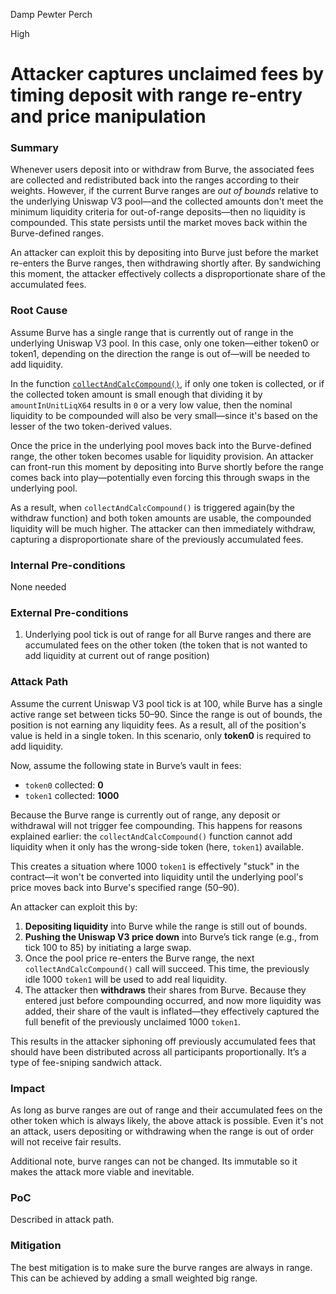 Damp Pewter Perch

High

# Attacker captures unclaimed fees by timing deposit with range re-entry and price manipulation

### Summary

Whenever users deposit into or withdraw from Burve, the associated fees are collected and redistributed back into the ranges according to their weights. However, if the current Burve ranges are *out of bounds* relative to the underlying Uniswap V3 pool—and the collected amounts don't meet the minimum liquidity criteria for out-of-range deposits—then no liquidity is compounded. This state persists until the market moves back within the Burve-defined ranges.

An attacker can exploit this by depositing into Burve just before the market re-enters the Burve ranges, then withdrawing shortly after. By sandwiching this moment, the attacker effectively collects a disproportionate share of the accumulated fees.


### Root Cause

Assume Burve has a single range that is currently out of range in the underlying Uniswap V3 pool. In this case, only one token—either token0 or token1, depending on the direction the range is out of—will be needed to add liquidity.

In the function [`collectAndCalcCompound()`](https://github.com/sherlock-audit/2025-04-burve/blob/44cba36e2a0c3cd7b6999459bf7746db92f8cc0a/Burve/src/single/Burve.sol#L848-L920), if only one token is collected, or if the collected token amount is small enough that dividing it by `amountInUnitLiqX64` results in `0` or a very low value, then the nominal liquidity to be compounded will also be very small—since it's based on the lesser of the two token-derived values.

Once the price in the underlying pool moves back into the Burve-defined range, the other token becomes usable for liquidity provision. An attacker can front-run this moment by depositing into Burve shortly before the range comes back into play—potentially even forcing this through swaps in the underlying pool.

As a result, when `collectAndCalcCompound()` is triggered again(by the withdraw function) and both token amounts are usable, the compounded liquidity will be much higher. The attacker can then immediately withdraw, capturing a disproportionate share of the previously accumulated fees.

### Internal Pre-conditions

None needed

### External Pre-conditions

1. Underlying pool tick is out of range for all Burve ranges and there are accumulated fees on the other token (the token that is not wanted to add liquidity at current out of range position)

### Attack Path

Assume the current Uniswap V3 pool tick is at 100, while Burve has a single active range set between ticks 50–90. Since the range is out of bounds, the position is not earning any liquidity fees. As a result, all of the position's value is held in a single token. In this scenario, only **token0** is required to add liquidity.

Now, assume the following state in Burve’s vault in fees:

* `token0` collected: **0**
* `token1` collected: **1000**

Because the Burve range is currently out of range, any deposit or withdrawal will not trigger fee compounding. This happens for reasons explained earlier: the `collectAndCalcCompound()` function cannot add liquidity when it only has the wrong-side token (here, `token1`) available.

This creates a situation where 1000 `token1` is effectively "stuck" in the contract—it won't be converted into liquidity until the underlying pool's price moves back into Burve's specified range (50–90).

An attacker can exploit this by:

1. **Depositing liquidity** into Burve while the range is still out of bounds.
2. **Pushing the Uniswap V3 price down** into Burve’s tick range (e.g., from tick 100 to 85) by initiating a large swap.
3. Once the pool price re-enters the Burve range, the next `collectAndCalcCompound()` call will succeed. This time, the previously idle 1000 `token1` will be used to add real liquidity.
4. The attacker then **withdraws** their shares from Burve. Because they entered just before compounding occurred, and now more liquidity was added, their share of the vault is inflated—they effectively captured the full benefit of the previously unclaimed 1000 `token1`.

This results in the attacker siphoning off previously accumulated fees that should have been distributed across all participants proportionally. It’s a type of fee-sniping sandwich attack.


### Impact

As long as burve ranges are out of range and their accumulated fees on the other token which is always likely, the above attack is possible. Even it's not an attack, users depositing or withdrawing when the range is out of order will not receive fair results. 

Additional note, burve ranges can not be changed. Its immutable so it makes the attack more viable and inevitable.

### PoC

Described in attack path.

### Mitigation

The best mitigation is to make sure the burve ranges are always in range. This can be achieved by adding a small weighted big range.